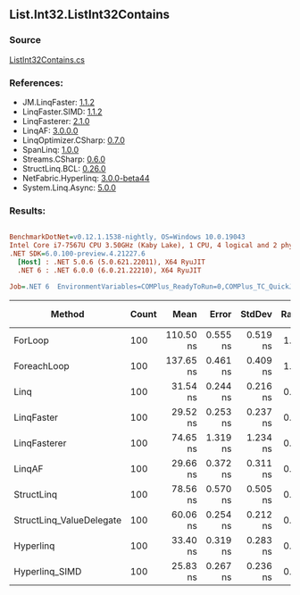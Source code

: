 ﻿## List.Int32.ListInt32Contains

### Source
[ListInt32Contains.cs](../LinqBenchmarks/List/Int32/ListInt32Contains.cs)

### References:
- JM.LinqFaster: [1.1.2](https://www.nuget.org/packages/JM.LinqFaster/1.1.2)
- LinqFaster.SIMD: [1.1.2](https://www.nuget.org/packages/LinqFaster.SIMD/1.0.3)
- LinqFasterer: [2.1.0](https://www.nuget.org/packages/LinqFasterer/2.1.0)
- LinqAF: [3.0.0.0](https://www.nuget.org/packages/LinqAF/3.0.0.0)
- LinqOptimizer.CSharp: [0.7.0](https://www.nuget.org/packages/LinqOptimizer.CSharp/0.7.0)
- SpanLinq: [1.0.0](https://www.nuget.org/packages/SpanLinq/1.0.0)
- Streams.CSharp: [0.6.0](https://www.nuget.org/packages/Streams.CSharp/0.6.0)
- StructLinq.BCL: [0.26.0](https://www.nuget.org/packages/StructLinq/0.26.0)
- NetFabric.Hyperlinq: [3.0.0-beta44](https://www.nuget.org/packages/NetFabric.Hyperlinq/3.0.0-beta44)
- System.Linq.Async: [5.0.0](https://www.nuget.org/packages/System.Linq.Async/5.0.0)

### Results:
``` ini

BenchmarkDotNet=v0.12.1.1538-nightly, OS=Windows 10.0.19043
Intel Core i7-7567U CPU 3.50GHz (Kaby Lake), 1 CPU, 4 logical and 2 physical cores
.NET SDK=6.0.100-preview.4.21227.6
  [Host] : .NET 5.0.6 (5.0.621.22011), X64 RyuJIT
  .NET 6 : .NET 6.0.0 (6.0.21.22210), X64 RyuJIT

Job=.NET 6  EnvironmentVariables=COMPlus_ReadyToRun=0,COMPlus_TC_QuickJitForLoops=1,COMPlus_TieredPGO=1  Runtime=.NET 6.0  

```
|                   Method | Count |      Mean |    Error |   StdDev | Ratio |  Gen 0 | Gen 1 | Gen 2 | Allocated |
|------------------------- |------ |----------:|---------:|---------:|------:|-------:|------:|------:|----------:|
|                  ForLoop |   100 | 110.50 ns | 0.555 ns | 0.519 ns |  1.00 |      - |     - |     - |         - |
|              ForeachLoop |   100 | 137.65 ns | 0.461 ns | 0.409 ns |  1.25 |      - |     - |     - |         - |
|                     Linq |   100 |  31.54 ns | 0.244 ns | 0.216 ns |  0.29 |      - |     - |     - |         - |
|               LinqFaster |   100 |  29.52 ns | 0.253 ns | 0.237 ns |  0.27 |      - |     - |     - |         - |
|             LinqFasterer |   100 |  74.65 ns | 1.319 ns | 1.234 ns |  0.68 | 0.2027 |     - |     - |     424 B |
|                   LinqAF |   100 |  29.66 ns | 0.372 ns | 0.311 ns |  0.27 |      - |     - |     - |         - |
|               StructLinq |   100 |  78.56 ns | 0.570 ns | 0.505 ns |  0.71 | 0.0153 |     - |     - |      32 B |
| StructLinq_ValueDelegate |   100 |  60.06 ns | 0.254 ns | 0.212 ns |  0.54 |      - |     - |     - |         - |
|                Hyperlinq |   100 |  33.40 ns | 0.319 ns | 0.283 ns |  0.30 |      - |     - |     - |         - |
|           Hyperlinq_SIMD |   100 |  25.83 ns | 0.267 ns | 0.236 ns |  0.23 |      - |     - |     - |         - |
